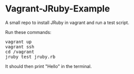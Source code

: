 Vagrant-JRuby-Example
=====================

A small repo to install JRuby in vagrant and run a test script.

Run these commands:

<pre>
vagrant up
vagrant ssh
cd /vagrant
jruby test_jruby.rb
</pre>

It should then print "Hello" in the terminal.
